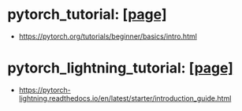 # pytorch_tutorial: [\[page\]](https://github.com/Jeiyoon/pytorch_tutorial)

- https://pytorch.org/tutorials/beginner/basics/intro.html

# pytorch_lightning_tutorial: [\[page\]](https://github.com/Jeiyoon/pytorch_lightning_tutorial)

- https://pytorch-lightning.readthedocs.io/en/latest/starter/introduction_guide.html
